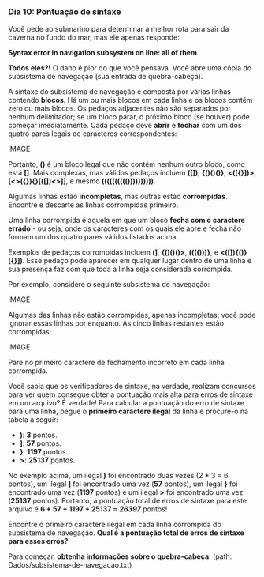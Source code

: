 ### Dia 10: Pontuação de sintaxe

Você pede ao submarino para determinar a melhor rota para sair da caverna no fundo do mar, mas ele apenas responde:

**Syntax error in navigation subsystem on line: all of them**

**Todos eles?!** O dano é pior do que você pensava. Você abre uma cópia do subsistema de navegação (sua entrada de quebra-cabeça).

A sintaxe do subsistema de navegação é composta por várias linhas contendo **blocos**. Há um ou mais blocos em cada linha e os blocos contêm zero ou mais blocos. Os pedaços adjacentes não são separados por nenhum delimitador; se um bloco parar, o próximo bloco (se houver) pode começar imediatamente. Cada pedaço deve **abrir** e **fechar** com um dos quatro pares legais de caracteres correspondentes:

IMAGE

Portanto, **()** é um bloco legal que não contém nenhum outro bloco, como está **[]**. Mais complexas, mas válidos pedaços incluem **([])**, **{()()()}**, **<([{}])>**, **[<>({}){}[([])<>]]**, e mesmo **(((((((((())))))))))**.

Algumas linhas estão **incompletas**, mas outras estão **corrompidas**. Encontre e descarte as linhas corrompidas primeiro.

Uma linha corrompida é aquela em que um bloco **fecha com o caractere errado** - ou seja, onde os caracteres com os quais ele abre e fecha não formam um dos quatro pares válidos listados acima.

Exemplos de pedaços corrompidas incluem **(]**, **{()()()>**, **(((()))}**, e **<([]){()}[{}])**. Esse pedaço pode aparecer em qualquer lugar dentro de uma linha e sua presença faz com que toda a linha seja considerada corrompida.

Por exemplo, considere o seguinte subsistema de navegação:

IMAGE

Algumas das linhas não estão corrompidas, apenas incompletas; você pode ignorar essas linhas por enquanto. As cinco linhas restantes estão corrompidas:

IMAGE

Pare no primeiro caractere de fechamento incorreto em cada linha corrompida.

Você sabia que os verificadores de sintaxe, na verdade, realizam concursos para ver quem consegue obter a pontuação mais alta para erros de sintaxe em um arquivo? É verdade! Para calcular a pontuação do erro de sintaxe para uma linha, pegue o **primeiro caractere ilegal** da linha e procure-o na tabela a seguir:

- **)**: **3** pontos.
- **]**: **57** pontos.
- **}**: **1197** pontos.
- **>**: **25137** pontos.

No exemplo acima, um ilegal **)** foi encontrado duas vezes (2 * 3 = 6 pontos), um ilegal **]** foi encontrado uma vez (**57** pontos), um ilegal **}** foi encontrado uma vez (**1197** pontos) e um ilegal **>** foi encontrado uma vez (**25137** pontos). Portanto, a pontuação total de erros de sintaxe para este arquivo é **6 + 57 + 1197 + 25137 = *26397*** pontos!

Encontre o primeiro caractere ilegal em cada linha corrompida do subsistema de navegação. **Qual é a pontuação total de erros de sintaxe para esses erros?**

Para começar, **obtenha informações sobre o quebra-cabeça**. (path: Dados/subsistema-de-navegacao.txt)